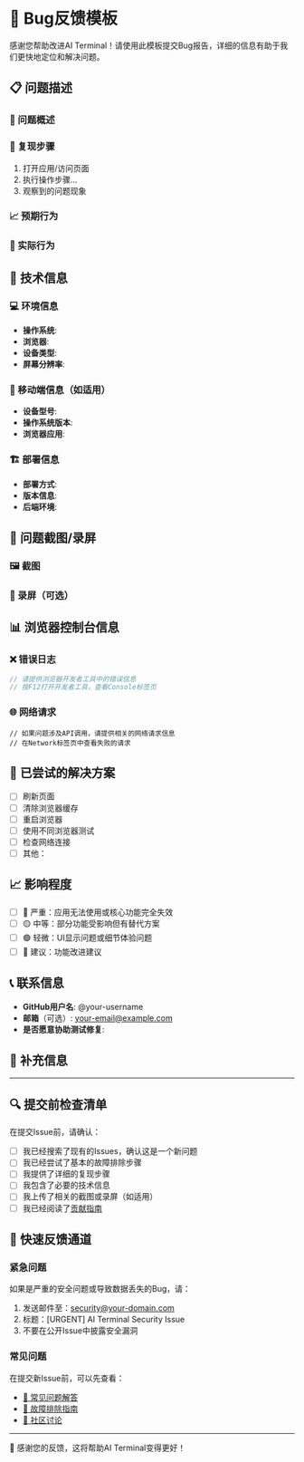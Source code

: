 # 🐛 Bug反馈模板

感谢您帮助改进AI Terminal！请使用此模板提交Bug报告，详细的信息有助于我们更快地定位和解决问题。

## 📋 问题描述

### 🎯 问题概述
<!-- 简洁明了地描述遇到的问题 -->

### 🔄 复现步骤
<!-- 详细描述如何复现这个问题 -->
1. 打开应用/访问页面
2. 执行操作步骤...
3. 观察到的问题现象

### 📈 预期行为
<!-- 描述您期望的正确行为 -->

### 🚫 实际行为
<!-- 描述实际发生的错误行为 -->

## 🔧 技术信息

### 💻 环境信息
- **操作系统**: <!-- 例如：Windows 11, macOS 13.0, Ubuntu 20.04 -->
- **浏览器**: <!-- 例如：Chrome 110.0, Safari 16.0, Firefox 109.0 -->
- **设备类型**: <!-- 例如：桌面电脑, iPhone 14, Samsung Galaxy S23 -->
- **屏幕分辨率**: <!-- 例如：1920x1080, 390x844 (移动端) -->

### 📱 移动端信息（如适用）
- **设备型号**: <!-- 例如：iPhone 14 Pro, Samsung Galaxy S23 -->
- **操作系统版本**: <!-- 例如：iOS 16.3, Android 13 -->
- **浏览器应用**: <!-- 例如：Safari, Chrome, Edge -->

### 🏗️ 部署信息
- **部署方式**: <!-- Docker / 本地开发 / 云平台 -->
- **版本信息**: <!-- 项目版本号或commit hash -->
- **后端环境**: <!-- Node.js版本，API配置等 -->

## 📸 问题截图/录屏

### 🖼️ 截图
<!-- 拖拽截图文件到此处，或使用图片链接 -->

### 🎥 录屏（可选）
<!-- 对于复杂的操作流程，录屏会更有帮助 -->

## 📊 浏览器控制台信息

### ❌ 错误日志
```javascript
// 请提供浏览器开发者工具中的错误信息
// 按F12打开开发者工具，查看Console标签页
```

### 🌐 网络请求
```http
// 如果问题涉及API调用，请提供相关的网络请求信息
// 在Network标签页中查看失败的请求
```

## 🔄 已尝试的解决方案

<!-- 请列出您已经尝试过的解决方法 -->
- [ ] 刷新页面
- [ ] 清除浏览器缓存
- [ ] 重启浏览器
- [ ] 使用不同浏览器测试
- [ ] 检查网络连接
- [ ] 其他：<!-- 请描述 -->

## 📈 影响程度

<!-- 请选择问题的严重程度 -->
- [ ] 🔴 严重：应用无法使用或核心功能完全失效
- [ ] 🟡 中等：部分功能受影响但有替代方案
- [ ] 🟢 轻微：UI显示问题或细节体验问题
- [ ] 🔵 建议：功能改进建议

## 📞 联系信息

- **GitHub用户名**: @your-username
- **邮箱**（可选）: your-email@example.com
- **是否愿意协助测试修复**: <!-- 是/否 -->

## 📝 补充信息

<!-- 任何其他您认为有用的信息 -->

---

## 🔍 提交前检查清单

在提交Issue前，请确认：

- [ ] 我已经搜索了现有的Issues，确认这是一个新问题
- [ ] 我已经尝试了基本的故障排除步骤
- [ ] 我提供了详细的复现步骤
- [ ] 我包含了必要的技术信息
- [ ] 我上传了相关的截图或录屏（如适用）
- [ ] 我已经阅读了[贡献指南](CONTRIBUTING.md)

## 🚀 快速反馈通道

### 紧急问题
如果是严重的安全问题或导致数据丢失的Bug，请：
1. 发送邮件至：security@your-domain.com
2. 标题：[URGENT] AI Terminal Security Issue
3. 不要在公开Issue中披露安全漏洞

### 常见问题
在提交新Issue前，可以先查看：
- [📖 常见问题解答](../user-guides/faq.md)
- [🔧 故障排除指南](../user-guides/troubleshooting.md)
- [💬 社区讨论](https://github.com/aixier/AI_Terminal/discussions)

---

💙 感谢您的反馈，这将帮助AI Terminal变得更好！